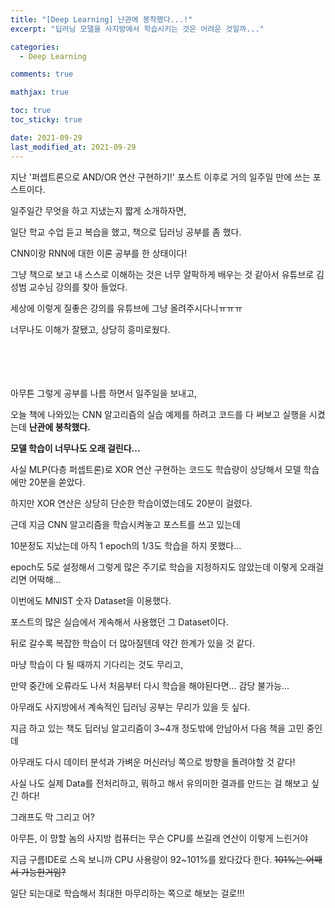 ```yaml
---
title: "[Deep Learning] 난관에 봉착했다...!"
excerpt: "딥러닝 모델을 사지방에서 학습시키는 것은 어려운 것일까..."

categories:
  - Deep Learning

comments: true

mathjax: true

toc: true
toc_sticky: true

date: 2021-09-29
last_modified_at: 2021-09-29
---
```



지난 '퍼셉트론으로 AND/OR 연산 구현하기!' 포스트 이후로 거의 일주일 만에 쓰는 포스트이다.


일주일간 무엇을 하고 지냈는지 짧게 소개하자면,


일단 학교 수업 듣고 복습을 했고, 책으로 딥러닝 공부를 좀 했다.


CNN이랑 RNN에 대한 이론 공부를 한 상태이다!


그냥 책으로 보고 내 스스로 이해하는 것은 너무 얄팍하게 배우는 것 같아서 유튜브로 김성범 교수님 강의를 찾아 들었다.


세상에 이렇게 질좋은 강의를 유튜브에 그냥 올려주시다니ㅠㅠㅠ


너무나도 이해가 잘됐고, 상당히 흥미로웠다.


　


　


아무튼 그렇게 공부를 나름 하면서 일주일을 보내고,


오늘 책에 나와있는 CNN 알고리즘의 실습 예제를 하려고 코드를 다 써보고 실행을 시켰는데 **난관에 봉착했다.**


**모델 학습이 너무나도 오래 걸린다...**


사실 MLP(다층 퍼셉트론)로 XOR 연산 구현하는 코드도 학습량이 상당해서 모델 학습에만 20분을 쏟았다.


하지만 XOR 연산은 상당히 단순한 학습이였는데도 20분이 걸렸다.


근데 지금 CNN 알고리즘을 학습시켜놓고 포스트를 쓰고 있는데


10분정도 지났는데 아직 1 epoch의 1/3도 학습을 하지 못했다...


epoch도 5로 설정해서 그렇게 많은 주기로 학습을 지정하지도 않았는데 이렇게 오래걸리면 어떡해...


이번에도 MNIST 숫자 Dataset을 이용했다.


포스트의 많은 실습에서 게속해서 사용했던 그 Dataset이다.


뒤로 갈수록 복잡한 학습이 더 많아질텐데 약간 한계가 있을 것 같다.


마냥 학습이 다 될 때까지 기다리는 것도 무리고,


만약 중간에 오류라도 나서 처음부터 다시 학습을 해야된다면... 감당 불가능...


아무래도 사지방에서 계속적인 딥러닝 공부는 무리가 있을 듯 싶다.


지금 하고 있는 책도 딥러닝 알고리즘이 3~4개 정도밖에 안남아서 다음 책을 고민 중인데


아무래도 다시 데이터 분석과 가벼운 머신러닝 쪽으로 방향을 돌려야할 것 같다!


사실 나도 실제 Data를 전처리하고, 뭐하고 해서 유의미한 결과를 만드는 걸 해보고 싶긴 하다!


그래프도 막 그리고 어?


아무튼, 이 망할 놈의 사지방 컴퓨터는 무슨 CPU를 쓰길래 연산이 이렇게 느린거야


지금 구름IDE로 스윽 보니까 CPU 사용량이 92~101%를 왔다갔다 한다. ~~101%는 어째서 가능한거임?~~


일단 되는대로 학습해서 최대한 마무리하는 쪽으로 해보는 걸로!!!
